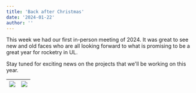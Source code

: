 ```yaml
---
title: 'Back after Christmas'
date: '2024-01-22'
author: ''
---
```


This week we had our first in-person meeting of 2024. It was great to see new and old faces who are all looking forward to what is promising to be a great year for rocketry in UL.

Stay tuned for exciting news on the projects that we'll be working on this year. 

| ![](/back_after_christmas/1.jpeg) | ![](/back_after_christmas/2.jpeg) | 
| :----------------------------------------: | :----------------------------------------: |
